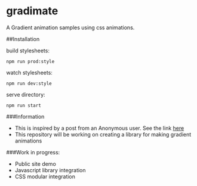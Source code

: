 # gradimate
A Gradient animation samples using css animations.

##Installation

build stylesheets:

    npm run prod:style

watch stylesheets:

    npm run dev:style

serve directory:

    npm run start

###Information
- This is inspired by a post from an Anonymous user. See the link [here](https://gist.github.com/anonymous/524216938c26d7ce4f0e)
- This repository will be working on creating a library for making gradient animations

###Work in progress:
- Public site demo
- Javascript library integration
- CSS modular integration
